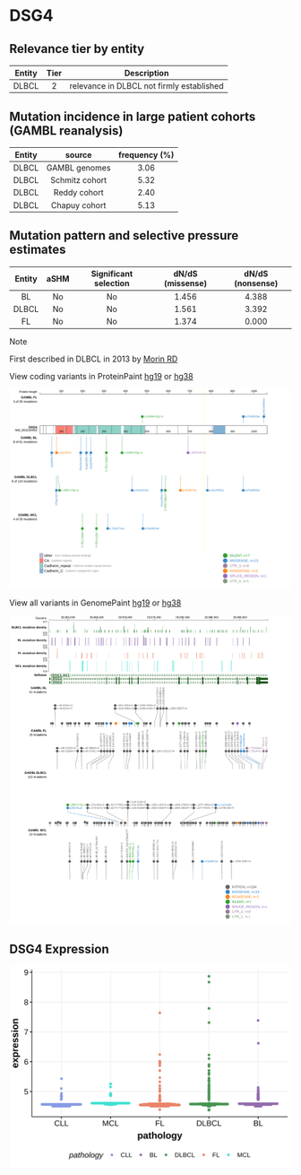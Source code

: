 # DSG4

## Relevance tier by entity

|Entity|Tier|Description                              |
|:------:|:----:|-----------------------------------------|
|DLBCL |2   |relevance in DLBCL not firmly established|

## Mutation incidence in large patient cohorts (GAMBL reanalysis)

|Entity|source        |frequency (%)|
|:------:|:--------------:|:-------------:|
|DLBCL |GAMBL genomes |3.06         |
|DLBCL |Schmitz cohort|5.32         |
|DLBCL |Reddy cohort  |2.40         |
|DLBCL |Chapuy cohort |5.13         |

## Mutation pattern and selective pressure estimates

|Entity|aSHM|Significant selection|dN/dS (missense)|dN/dS (nonsense)|
|:------:|:----:|:---------------------:|:----------------:|:----------------:|
|BL    |No  |No                   |1.456           |4.388           |
|DLBCL |No  |No                   |1.561           |3.392           |
|FL    |No  |No                   |1.374           |0.000           |


> [!NOTE]
> First described in DLBCL in 2013 by [Morin RD](https://pubmed.ncbi.nlm.nih.gov/23699601)


View coding variants in ProteinPaint [hg19](https://morinlab.github.io/LLMPP/GAMBL/DSG4_protein.html)  or [hg38](https://morinlab.github.io/LLMPP/GAMBL/DSG4_protein_hg38.html)

![image](images/proteinpaint/DSG4_NM_001134453.svg)

View all variants in GenomePaint [hg19](https://morinlab.github.io/LLMPP/GAMBL/DSG4.html)  or [hg38](https://morinlab.github.io/LLMPP/GAMBL/DSG4_hg38.html)

![image](images/proteinpaint/DSG4.svg)
## DSG4 Expression
![image](images/gene_expression/DSG4_by_pathology.svg)
